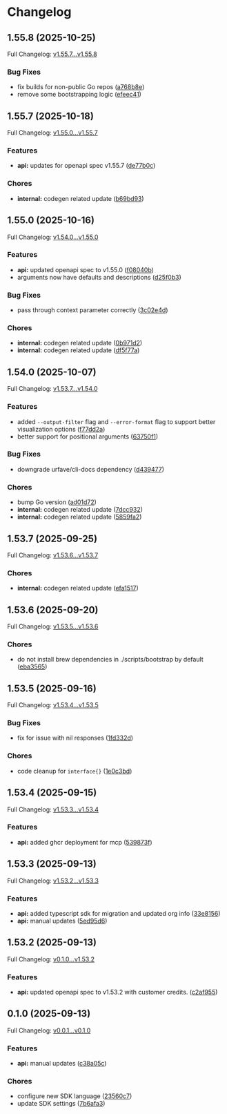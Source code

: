 # Changelog

## 1.55.8 (2025-10-25)

Full Changelog: [v1.55.7...v1.55.8](https://github.com/dodopayments/dodopayments-cli/compare/v1.55.7...v1.55.8)

### Bug Fixes

* fix builds for non-public Go repos ([a768b8e](https://github.com/dodopayments/dodopayments-cli/commit/a768b8e638910f2b4e5bd04af87cfe5242b58f1b))
* remove some bootstrapping logic ([efeec41](https://github.com/dodopayments/dodopayments-cli/commit/efeec413ca127340a6eeb6144f7899b0e0b9c9f5))

## 1.55.7 (2025-10-18)

Full Changelog: [v1.55.0...v1.55.7](https://github.com/dodopayments/dodopayments-cli/compare/v1.55.0...v1.55.7)

### Features

* **api:** updates for openapi spec v1.55.7 ([de77b0c](https://github.com/dodopayments/dodopayments-cli/commit/de77b0c715ac2e89db997e0380c1c26c593a3980))


### Chores

* **internal:** codegen related update ([b69bd93](https://github.com/dodopayments/dodopayments-cli/commit/b69bd93cb95d10629af72ba2784761fb6e1e97d4))

## 1.55.0 (2025-10-16)

Full Changelog: [v1.54.0...v1.55.0](https://github.com/dodopayments/dodopayments-cli/compare/v1.54.0...v1.55.0)

### Features

* **api:** updated openapi spec to v1.55.0 ([f08040b](https://github.com/dodopayments/dodopayments-cli/commit/f08040b4c1872f0ce7992ac334c6ed6bd0822a88))
* arguments now have defaults and descriptions ([d25f0b3](https://github.com/dodopayments/dodopayments-cli/commit/d25f0b3023e4a4ba06ee652d7b3dae3f9be0cccd))


### Bug Fixes

* pass through context parameter correctly ([3c02e4d](https://github.com/dodopayments/dodopayments-cli/commit/3c02e4d684f6bb9f35211be1e610bf2f8c95d26a))


### Chores

* **internal:** codegen related update ([0b971d2](https://github.com/dodopayments/dodopayments-cli/commit/0b971d2ae0220cb121fb3702b46826a2d173de55))
* **internal:** codegen related update ([df5f77a](https://github.com/dodopayments/dodopayments-cli/commit/df5f77a9e5516ed535fb57ec053781e3dcc5242f))

## 1.54.0 (2025-10-07)

Full Changelog: [v1.53.7...v1.54.0](https://github.com/dodopayments/dodopayments-cli/compare/v1.53.7...v1.54.0)

### Features

* added `--output-filter` flag and `--error-format` flag to support better visualization options ([f77dd2a](https://github.com/dodopayments/dodopayments-cli/commit/f77dd2a54ad060dcd70b3494cf9e8fb8eee28e2a))
* better support for positional arguments ([63750f1](https://github.com/dodopayments/dodopayments-cli/commit/63750f1b1030bd83feda023df2a23437af2b6c0e))


### Bug Fixes

* downgrade urfave/cli-docs dependency ([d439477](https://github.com/dodopayments/dodopayments-cli/commit/d43947799d18935a86f421fe12439b44443c5db1))


### Chores

* bump Go version ([ad01d72](https://github.com/dodopayments/dodopayments-cli/commit/ad01d7286fe09bde2e01d05755f20c438ee24c1f))
* **internal:** codegen related update ([7dcc932](https://github.com/dodopayments/dodopayments-cli/commit/7dcc93274b63beaa5cd37be044d969b120961d56))
* **internal:** codegen related update ([5859fa2](https://github.com/dodopayments/dodopayments-cli/commit/5859fa256db4aab6de6a19a9798be1102298ea5a))

## 1.53.7 (2025-09-25)

Full Changelog: [v1.53.6...v1.53.7](https://github.com/dodopayments/dodopayments-cli/compare/v1.53.6...v1.53.7)

### Chores

* **internal:** codegen related update ([efa1517](https://github.com/dodopayments/dodopayments-cli/commit/efa1517ccab51949bf2b664414182a1e67e0db35))

## 1.53.6 (2025-09-20)

Full Changelog: [v1.53.5...v1.53.6](https://github.com/dodopayments/dodopayments-cli/compare/v1.53.5...v1.53.6)

### Chores

* do not install brew dependencies in ./scripts/bootstrap by default ([eba3565](https://github.com/dodopayments/dodopayments-cli/commit/eba3565dc10ac51c0f1969e3cf79728cd05f6c5c))

## 1.53.5 (2025-09-16)

Full Changelog: [v1.53.4...v1.53.5](https://github.com/dodopayments/dodopayments-cli/compare/v1.53.4...v1.53.5)

### Bug Fixes

* fix for issue with nil responses ([1fd332d](https://github.com/dodopayments/dodopayments-cli/commit/1fd332d21e1eedad9dc5cccafd536afa2a78dc18))


### Chores

* code cleanup for `interface{}` ([1e0c3bd](https://github.com/dodopayments/dodopayments-cli/commit/1e0c3bd5d62cbad22d05cf0a803191a53ac6ef8b))

## 1.53.4 (2025-09-15)

Full Changelog: [v1.53.3...v1.53.4](https://github.com/dodopayments/dodopayments-cli/compare/v1.53.3...v1.53.4)

### Features

* **api:** added ghcr deployment for mcp ([539873f](https://github.com/dodopayments/dodopayments-cli/commit/539873fb75f09a962008030dacf80a6d797b35f9))

## 1.53.3 (2025-09-13)

Full Changelog: [v1.53.2...v1.53.3](https://github.com/dodopayments/dodopayments-cli/compare/v1.53.2...v1.53.3)

### Features

* **api:** added typescript sdk for migration and updated org info ([33e8156](https://github.com/dodopayments/dodopayments-cli/commit/33e8156c308e2a7c4da1dc25c3e84e342da6e140))
* **api:** manual updates ([5ed95d6](https://github.com/dodopayments/dodopayments-cli/commit/5ed95d6e4dc7e6ba8be0fda765107ee7520c269f))

## 1.53.2 (2025-09-13)

Full Changelog: [v0.1.0...v1.53.2](https://github.com/dodopayments/dodopayments-cli/compare/v0.1.0...v1.53.2)

### Features

* **api:** updated openapi spec to v1.53.2 with customer credits. ([c2af955](https://github.com/dodopayments/dodopayments-cli/commit/c2af955c40e46d280703d1bd6f0f1b4e31916e8c))

## 0.1.0 (2025-09-13)

Full Changelog: [v0.0.1...v0.1.0](https://github.com/dodopayments/dodopayments-cli/compare/v0.0.1...v0.1.0)

### Features

* **api:** manual updates ([c38a05c](https://github.com/dodopayments/dodopayments-cli/commit/c38a05ca21712da1d9cfc9fb1903cbbecc191535))


### Chores

* configure new SDK language ([23560c7](https://github.com/dodopayments/dodopayments-cli/commit/23560c714804729994025c02108484ba8287e10b))
* update SDK settings ([7b6afa3](https://github.com/dodopayments/dodopayments-cli/commit/7b6afa382acdc591534e11627fde07782dcdbf5b))
